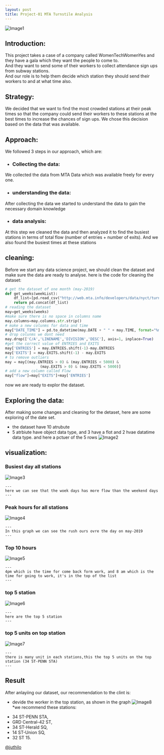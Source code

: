 ```yaml
---
layout: post
title: Project-01 MTA Turnstile Analysis 
---
```

![Image1]({{site.url}}/images/index.png)

## Introduction: 

This project takes a case of a company called WomenTechWomenYes and they have a gala which they want the people to come to.<br /> And they want to send some of their workers to collect attendance sign ups from subway stations. <br /> And our role is to help them decide which station they should send their workers to and at what time also. 




## Strategy:
We decided that we want to find the most crowded stations at their peak times so that the company could send their workers to these stations at the best times to increase the chances of sign ups. We chose this decision based on the data that was available. 

## Approach: 
We followed 3 steps in our approach, which are: 
 * ### Collecting the data:
We collected the data from MTA Data which was available freely for every one.
* ### understanding the data: 
After collecting the data we started to understand the data to gain the necessary domain knowledge
* ### data analysis: 
At this step we cleaned the data and then analyzed it to find the busiest stations in terms of total flow (number of entries + number of exits). And we also found the busiest times at these stations
## cleaning:
Before we start any data science project, we should clean the dataset and make sure the data are ready to analyse.<be/>
here is the code for cleaning the dataset:

```python
# get the dataset of one month (may-2019)
def get_weeks(weekList):
    df_list=[pd.read_csv("http://web.mta.info/developers/data/nyct/turnstile/turnstile_{}.txt".format(week)) for week in weekList]
    return pd.concat(df_list)
# reading the dataset
may=get_weeks(weeks)
#make sure there is no space in columns name
may.columns=may.columns.str.strip()
# make a new colunms for data and time
may["DATE_TIME"] = pd.to_datetime(may.DATE + " " + may.TIME, format="%m/%d/%Y %H:%M:%S")
# drop colunms we dont need
may.drop(['C/A','LINENAME','DIVISION','DESC'], axis=1, inplace=True)
#get the correct value of ENTRIES and EXITS
may['ENTRIES'] = may.ENTRIES.shift(-1)-may.ENTRIES
may['EXITS'] = may.EXITS.shift(-1) - may.EXITS
# to remove outliers 
may = may[(may.ENTRIES > 0) & (may.ENTRIES < 5000) & 
                (may.EXITS > 0) & (may.EXITS < 5000)]
# add a new column called Flow 
may["flow"]=may["EXITS"]+may['ENTRIES']

```
now we are ready to explor the dataset.

## Exploring the data:

 After making some changes and cleaning for the detaset, here are some exploring of the date set.

* the dataset have 10 atrubute 
* 5 atrbiute have object data type, and 3 have a flot and 2 hvae datatime data type.
and here a pctuer of the 5 rows 
![Image2]({{site.url}}/images/pro2.jpg)


## visualization: 

### Busiest day all stations
![Image3]({{site.url}}/images/Flow_over_the_day.png)
```
---
here we can see that the woek days has more flow than the weekend days
---
```
### Peak hours for all stations
![Image4]({{site.url}}/images/Rush_hours.png)
```
---
In this graph we can see the rush ours ovre the day on may-2019 
---
```
### Top 10 hours
![Image5]({{site.url}}/images/Top_10_ho.png)
```
---
4pm which is the time for come back form work, and 8 am which is the time for going to work, it's in the top of the list
---
```
### top 5 station 
![Image6]({{site.url}}/images/Top_5.png)
```
---
here are the top 5 station 
---
```
### top 5 units on top station

![Image7]({{site.url}}/images/units.png)
```
---
there is many unit in each stations,this the top 5 units on the top station (34 ST-PENN STA)
---
```

## Result 

After anlayiing our dataset, our recommendation to the clint is:
* devide the worker in the top station, as shown in the graph 
![Image8]({{site.url}}/images/pro4.jpg)
*we recommend these stations:
- 34 ST-PENN STA, 
- GRD Central-42 ST,
- 34 ST-Herald SQ,
- 14 ST-Union SQ, 
- 32 ST 15.





[@juthilo](https://github.com/juthilo)
